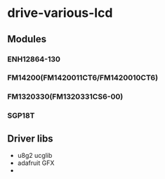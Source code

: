 # drive-various-lcd

## Modules

### ENH12864-130 


### FM14200(FM1420011CT6/FM1420010CT6)


### FM1320330(FM1320331CS6-00)


### SGP18T


## Driver libs

* u8g2 ucglib
* adafruit GFX
* 
